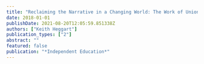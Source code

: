 ```yaml
---
title: "Reclaiming the Narrative in a Changing World: The Work of Unions in the 21st Century"
date: 2018-01-01
publishDate: 2021-08-20T12:05:59.851338Z
authors: ["Keith Heggart"]
publication_types: ["2"]
abstract: ""
featured: false
publication: "*Independent Education*"
---
```


